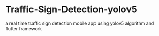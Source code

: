 # Traffic-Sign-Detection-yolov5
 a real time traffic sign detection mobile app using yolov5 algorithm and flutter framework
